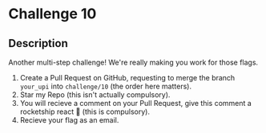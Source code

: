 # Challenge 10

## Description

Another multi-step challenge! We're really making you work for those flags.

1. Create a Pull Request on GitHub, requesting to merge the branch `your_upi` into `challenge/10` (the order here matters).
2. Star my Repo (this isn't actually compulsory).
3. You will recieve a comment on your Pull Request, give this comment a rocketship react  (this is compulsory).
4. Recieve your flag as an email.
